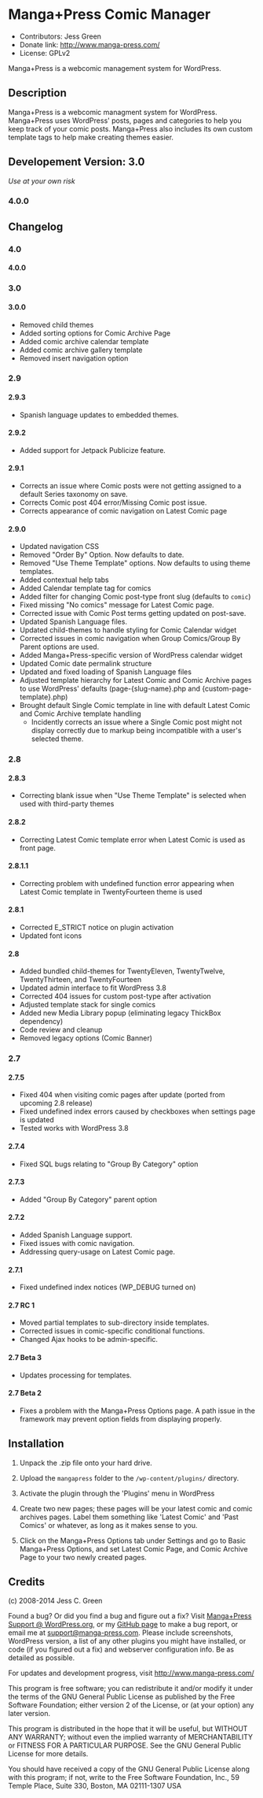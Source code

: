 # Manga+Press Comic Manager
* Contributors: Jess Green
* Donate link: http://www.manga-press.com/
* License: GPLv2

Manga+Press is a webcomic management system for WordPress.

## Description

Manga+Press is a webcomic managment system for WordPress. Manga+Press uses WordPress' posts, pages and categories to help you keep track of your comic posts. Manga+Press also includes its own custom template tags to help make creating themes easier.

## Developement Version: 3.0
_Use at your own risk_

### 4.0.0

## Changelog
### 4.0
#### 4.0.0

### 3.0
#### 3.0.0
   * Removed child themes
   * Added sorting options for Comic Archive Page
   * Added comic archive calendar template
   * Added comic archive gallery template
   * Removed insert navigation option

### 2.9
#### 2.9.3
   * Spanish language updates to embedded themes.

#### 2.9.2
   * Added support for Jetpack Publicize feature.

#### 2.9.1
   * Corrects an issue where Comic posts were not getting assigned to a default Series taxonomy on save.
   * Corrects Comic post 404 error/Missing Comic post issue.
   * Corrects appearance of comic navigation on Latest Comic page

#### 2.9.0
   * Updated navigation CSS
   * Removed "Order By" Option. Now defaults to date.
   * Removed "Use Theme Template" options. Now defaults to using theme templates.
   * Added contextual help tabs
   * Added Calendar template tag for comics
   * Added filter for changing Comic post-type front slug (defaults to `comic`)
   * Fixed missing "No comics" message for Latest Comic page.
   * Corrected issue with Comic Post terms getting updated on post-save.
   * Updated Spanish Language files.
   * Updated child-themes to handle styling for Comic Calendar widget
   * Corrected issues in comic navigation when Group Comics/Group By Parent options are used.
   * Added Manga+Press-specific version of WordPress calendar widget
   * Updated Comic date permalink structure
   * Updated and fixed loading of Spanish Language files
   * Adjusted template hierarchy for Latest Comic and Comic Archive pages to use WordPress' defaults (page-{slug-name}.php and {custom-page-template}.php)
   * Brought default Single Comic template in line with default Latest Comic and Comic Archive template handling
      * Incidently corrects an issue where a Single Comic post might not display correctly due to markup being incompatible with a user's selected theme.

### 2.8
#### 2.8.3
   * Correcting blank issue when "Use Theme Template" is selected when used with third-party themes

#### 2.8.2
   * Correcting Latest Comic template error when Latest Comic is used as front page.

#### 2.8.1.1
   * Correcting problem with undefined function error appearing when Latest Comic template in TwentyFourteen theme is used


#### 2.8.1
   * Corrected E_STRICT notice on plugin activation
   * Updated font icons

#### 2.8
   * Added bundled child-themes for TwentyEleven, TwentyTwelve, TwentyThirteen, and TwentyFourteen
   * Updated admin interface to fit WordPress 3.8
   * Corrected 404 issues for custom post-type after activation
   * Adjusted template stack for single comics
   * Added new Media Library popup (eliminating legacy ThickBox dependency)
   * Code review and cleanup
   * Removed legacy options (Comic Banner)

### 2.7
#### 2.7.5
   * Fixed 404 when visiting comic pages after update (ported from upcoming 2.8 release)
   * Fixed undefined index errors caused by checkboxes when settings page is updated
   * Tested works with WordPress 3.8

#### 2.7.4
   * Fixed SQL bugs relating to "Group By Category" option

#### 2.7.3
   * Added "Group By Category" parent option

#### 2.7.2
   * Added Spanish Language support.
   * Fixed issues with comic navigation.
   * Addressing query-usage on Latest Comic page.

#### 2.7.1
   * Fixed undefined index notices (WP_DEBUG turned on)

#### 2.7 RC 1
   * Moved partial templates to sub-directory inside templates.
   * Corrected issues in comic-specific conditional functions.
   * Changed Ajax hooks to be admin-specific.

#### 2.7 Beta 3
   * Updates processing for templates.

#### 2.7 Beta 2
   * Fixes a problem with the Manga+Press Options page. A path issue in the framework may prevent option fields from displaying properly.


## Installation

1. Unpack the .zip file onto your hard drive.

2. Upload the `mangapress` folder to the `/wp-content/plugins/` directory.

3. Activate the plugin through the 'Plugins' menu in WordPress

4. Create two new pages; these pages will be your latest comic and comic archives pages. Label them something like 'Latest Comic' and 'Past Comics' or whatever, as long as it makes sense to you.

6. Click on the Manga+Press Options tab under Settings and go to Basic Manga+Press Options, and set Latest Comic Page, and Comic Archive Page to your two newly created pages.

## Credits

(c) 2008-2014 Jess C. Green

Found a bug? Or did you find a bug and figure out a fix? Visit [Manga+Press Support @ WordPress.org](http://wordpress.org/support/plugin/mangapress/), or my [GitHub page](https://github.com/jesgs/mangapress/) to make a bug report, or email me at support@manga-press.com. Please include screenshots, WordPress version, a list of any other plugins you might have installed, or code (if you figured out a fix) and webserver configuration info. Be as detailed as possible.

For updates and development progress, visit http://www.manga-press.com/

This program is free software; you can redistribute it and/or modify it under the terms of the GNU General Public License as published by the Free Software Foundation; either version 2 of the License, or (at your option) any later version.

This program is distributed in the hope that it will be useful, but WITHOUT ANY WARRANTY; without even the implied warranty of MERCHANTABILITY or FITNESS FOR A PARTICULAR PURPOSE. See the GNU General Public License for more details.

You should have received a copy of the GNU General Public License along with this program; if not, write to the Free Software Foundation, Inc., 59 Temple Place, Suite 330, Boston, MA 02111-1307 USA
